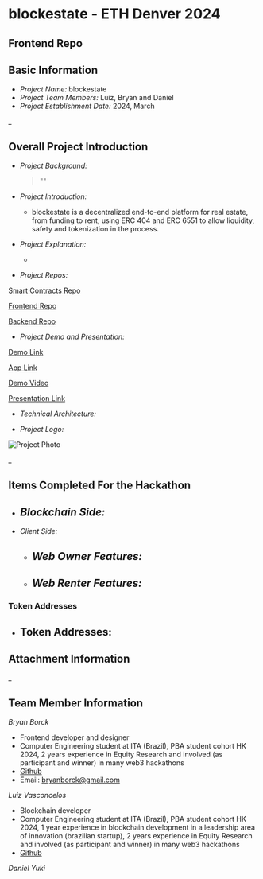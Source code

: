# blockestate - ETH Denver 2024

## Frontend Repo

## Basic Information
- *Project Name:* blockestate
- *Project Team Members:* Luiz, Bryan and Daniel
- *Project Establishment Date:* 2024, March

_

## Overall Project Introduction
- *Project Background:*

   > ""

- *Project Introduction:*

  - blockestate is a decentralized end-to-end platform for real estate, from funding to rent, using ERC 404 and ERC 6551 to allow liquidity, safety and tokenization in the process.

- *Project Explanation:*

  - 

- *Project Repos:*

[Smart Contracts Repo](https://github.com/WhaleLabs/block-estate-contracts)

[Frontend Repo](https://github.com/WhaleLabs/block-estate-frontend)

[Backend Repo](https://github.com/WhaleLabs/block-estate-backend)

- *Project Demo and Presentation:*

[Demo Link](https://)

[App Link](https:/)

[Demo Video](https://youtu.be/)

[Presentation Link](https://www.canva.com/design/DAF-UOG3CTI/xsD5543tz1ZZ0fL8KqCybA/edit?utm_content=DAF-UOG3CTI&utm_campaign=designshare&utm_medium=link2&utm_source=sharebutton)

- *Technical Architecture:*


- *Project Logo:* 

![Project Photo](./src/assets/imovel1_0.png)

_

## Items Completed For the Hackathon

  - *Blockchain Side:*
      - 

  - *Client Side:*
    - *Web Owner Features:*
      - 
    - *Web Renter Features:*
      - 

### Token Addresses

  - Token Addresses:
    -  

## Attachment Information



_

## Team Member Information
*Bryan Borck*

 - Frontend developer and designer
 - Computer Engineering student at ITA (Brazil), PBA student cohort HK 2024, 2 years experience in Equity Research and involved (as participant and winner) in many web3 hackathons
 - [Github](https://github.com/BryanBorck)
 - Email: bryanborck@gmail.com

*Luiz Vasconcelos*

 - Blockchain developer
 - Computer Engineering student at ITA (Brazil), PBA student cohort HK 2024, 1 year experience in blockchain development in a leadership area of innovation (brazilian startup), 2 years experience in Equity Research and involved (as participant and winner) in many web3 hackathons
 - [Github](https://github.com/luiz-lvj)

*Daniel Yuki*

